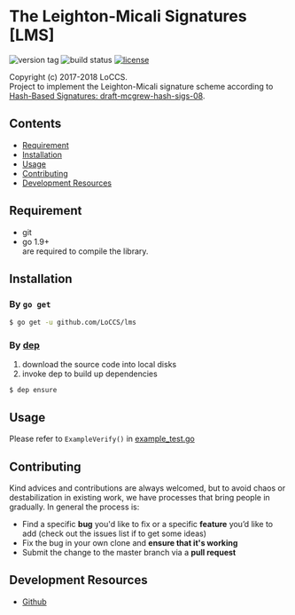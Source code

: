 # The Leighton-Micali Signatures [LMS]  

![version tag](https://img.shields.io/badge/lms-v2.0-blue.svg) 
![build status](https://travis-ci.org/LoCCS/lms.svg?branch=master)
[![license](https://img.shields.io/badge/license-MIT-blue.svg)](LICENSE)    

Copyright (c) 2017-2018 LoCCS.  
Project to implement the Leighton-Micali signature scheme according to [Hash-Based Signatures: draft-mcgrew-hash-sigs-08](https://datatracker.ietf.org/doc/draft-mcgrew-hash-sigs).  

## Contents  
+ [Requirement](#requirement)  
+ [Installation](#installation)  
+ [Usage](#usage)  
+ [Contributing](#contrib)  
+ [Development Resources](#dev-res)  

## Requirement  
+ git  
+ go 1.9+  
are required to compile the library.

<a name="installation"></a>
## Installation  
### By `go get`  
```bash
$ go get -u github.com/LoCCS/lms
```
### By [dep](https://github.com/golang/dep)  
1. download the source code into local disks  
2. invoke dep to build up dependencies  
```
$ dep ensure
```

<a name="usage"></a>
## Usage  
Please refer to `ExampleVerify()` in [example_test.go](example_test.go)  

<a name="contrib"></a>
## Contributing  
Kind advices and contributions are always welcomed, but to avoid chaos or destabilization in existing work, we have processes that bring people in gradually. In general the process is:  

+ Find a specific **bug** you'd like to fix or a specific **feature** you’d like to add (check out the issues list if to get some ideas)  
+ Fix the bug in your own clone and **ensure that it's working**   
+ Submit the change to the master branch via a **pull request**  

<a name="dev-res"></a>
## Development Resources  
+ [Github](https://github.com/LoCCS/lms) 
